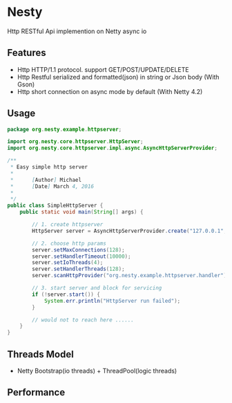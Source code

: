 # Nesty
Http RESTful Api implemention on Netty async io

## Features

* Http HTTP/1.1 protocol. support GET/POST/UPDATE/DELETE
* Http Restful serialized and formatted(json) in string or Json body (With Gson)
* Http short connection on async mode by default (With Netty 4.2)

## Usage

```java
package org.nesty.example.httpserver;

import org.nesty.core.httpserver.HttpServer;
import org.nesty.core.httpserver.impl.async.AsyncHttpServerProvider;

/**
 * Easy simple http server
 *
 *      [Author] Michael
 *      [Date] March 4, 2016
 *
 */
public class SimpleHttpServer {
	public static void main(String[] args) {

		// 1. create httpserver
		HttpServer server = AsyncHttpServerProvider.create("127.0.0.1", 8080);

		// 2. choose http params
		server.setMaxConnections(128);
		server.setHandlerTimeout(10000);
		server.setIoThreads(4);
		server.setHandlerThreads(128);
		server.scanHttpProvider("org.nesty.example.httpserver.handler");

		// 3. start server and block for servicing
		if (!server.start()) {
			System.err.println("HttpServer run failed");
		}

		// would not to reach here ......
	}
}
```



## Threads Model

* Netty Bootstrap(io threads) + ThreadPool(logic threads)

## Performance

